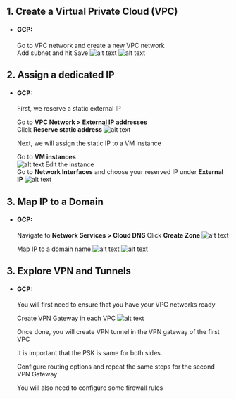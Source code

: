 ## 1. Create a Virtual Private Cloud (VPC)
- #### GCP:
    Go to VPC network and create a new VPC network <br/>
    Add subnet and hit Save
    ![alt text](img/createVPC1.png)
    ![alt text](img/createVPC2.png)

## 2. Assign a dedicated IP
- #### GCP:

     First, we reserve a static external IP    

    Go to **VPC Network > External IP addresses** <br/>
    Click **Reserve static address** 
    ![alt text](img/assignIP1.png)

    Next, we will assign the static IP to a VM instance

    Go to **VM instances** <br/>
    ![alt text](img/assignIP2.png)
    Edit the instance <br/>
    Go to **Network Interfaces** and choose your reserved IP under **External IP**
    ![alt text](img/assignIP3.png)


## 3. Map IP to a Domain
- #### GCP:

    Navigate to **Network Services > Cloud DNS**
    Click **Create Zone**
    ![alt text](img/MapIP1.png)

    Map IP to a domain name
    ![alt text](img/mapIP2.png)
    ![alt text](img/mapIP3.png)


## 3. Explore VPN and Tunnels
- #### GCP:

    You will first need to ensure that you have your VPC networks ready

    Create VPN Gateway in each VPC
    ![alt text](<img/VPN gateway.png>)

    Once done, you will create VPN tunnel in the VPN gateway of the first VPC
    
    It is important that the PSK is same for both sides. 

    Configure routing options and repeat the same steps for the second VPN Gateway

    You will also need to configure some firewall rules
